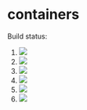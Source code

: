# containers

Build status:

1. [![](https://github.com/elissayz/containers/workflows/tests-fibonacci/badge.svg)](https://github.com/elissayz/containers/actions?query=workflow%3Atests-fibonacci)
1. [![](https://github.com/elissayz/containers/workflows/tests-range/badge.svg)](https://github.com/elissayz/containers/actions?query=workflow%3Atests-range)
1. [![](https://github.com/elissayz/containers/workflows/tests-BST/badge.svg)](https://github.com/elissayz/containers/actions?query=workflow%3Atests-BST)
1. [![](https://github.com/elissayz/containers/workflows/tests-BinaryTree/badge.svg)](https://github.com/elissayz/containers/actions?query=workflow%3Atests-BinaryTree)
1. [![](https://github.com/elissayz/containers/workflows/tests-AVLTree/badge.svg)](https://github.com/elissayz/containers/actions?query=workflow%3Atests-AVLTree)
1. [![](https://github.com/elissayz/containers/workflows/tests-heap/badge.svg)](https://github.com/elissayz/containers/actions?query=workflow%3Atests-heap)
